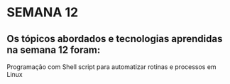 # SEMANA 12

## Os tópicos abordados e tecnologias aprendidas na semana 12 foram:

Programação com Shell script para automatizar rotinas e processos em Linux